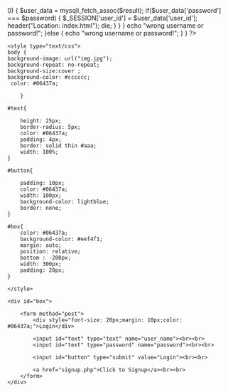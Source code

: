 <?php 

session_start();

	include("connection.php");
	include("functions.php");


	if($_SERVER['REQUEST_METHOD'] == "POST")
	{
		//something was posted
		$user_name = $_POST['user_name'];
		$password = $_POST['password'];

		if(!empty($user_name) && !empty($password) && !is_numeric($user_name))
		{

			//read from database
			$query = "select * from users where user_name = '$user_name' limit 1";
			$result = mysqli_query($con, $query);

			if($result)
			{
				if($result && mysqli_num_rows($result) > 0)
				{

					$user_data = mysqli_fetch_assoc($result);
					
					if($user_data['password'] === $password)
					{

						$_SESSION['user_id'] = $user_data['user_id'];
						header("Location: index.html");
						die;
					}
				}
			}
			
			echo "wrong username or password!";
		}else
		{
			echo "wrong username or password!";
		}
	}

?>


<!DOCTYPE html>
<html>
<head>
	<title>Login</title>
</head>
<body>

	<style type="text/css">
	body {
 	background-image: url("img.jpg");
	background-repeat: no-repeat;
	background-size:cover ;
 	background-color: #cccccc;
	 color: #06437a;

		}
	
	#text{

		height: 25px;
		border-radius: 5px;
		color: #06437a;
		padding: 4px;
		border: solid thin #aaa;
		width: 100%;
	}

	#button{

		padding: 10px;
		color: #06437a;
		width: 100px;
		background-color: lightblue;
		border: none;
	}

	#box{
		color: #06437a;
		background-color: #eef4f1;
		margin: auto;
		position: relative;
		bottom : -200px;
		width: 300px;
		padding: 20px;
	}

	</style>

	<div id="box">
		
		<form method="post">
			<div style="font-size: 20px;margin: 10px;color: #06437a;">Login</div>

			<input id="text" type="text" name="user_name"><br><br>
			<input id="text" type="password" name="password"><br><br>

			<input id="button" type="submit" value="Login"><br><br>

			<a href="signup.php">Click to Signup</a><br><br>
		</form>
	</div>
</body>
</html>

